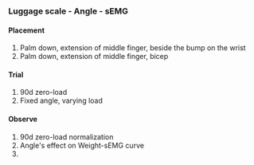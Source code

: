 ### Luggage scale - Angle - sEMG


#### Placement
1. Palm down, extension of middle finger, beside the bump on the wrist
2. Palm down, extension of middle finger, bicep

#### Trial
1. 90d zero-load
2. Fixed angle, varying load

#### Observe
1. 90d zero-load normalization
2. Angle's effect on Weight-sEMG curve
3. 
